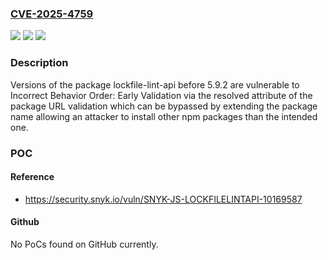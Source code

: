 ### [CVE-2025-4759](https://cve.mitre.org/cgi-bin/cvename.cgi?name=CVE-2025-4759)
![](https://img.shields.io/static/v1?label=Product&message=lockfile-lint-api&color=blue)
![](https://img.shields.io/static/v1?label=Version&message=0%3C%205.9.2%20&color=brighgreen)
![](https://img.shields.io/static/v1?label=Vulnerability&message=Incorrect%20Behavior%20Order%3A%20Early%20Validation&color=brighgreen)

### Description

Versions of the package lockfile-lint-api before 5.9.2 are vulnerable to Incorrect Behavior Order: Early Validation via the resolved attribute of the package URL validation which can be bypassed by extending the package name allowing an attacker to install other npm packages than the intended one.

### POC

#### Reference
- https://security.snyk.io/vuln/SNYK-JS-LOCKFILELINTAPI-10169587

#### Github
No PoCs found on GitHub currently.

